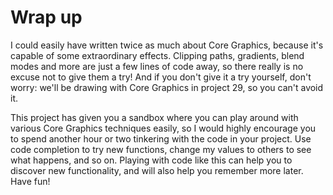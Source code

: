 # Wrap up

I could easily have written twice as much about Core Graphics, because it's capable of some extraordinary effects. Clipping paths, gradients, blend modes and more are just a few lines of code away, so there really is no excuse not to give them a try! And if you don't give it a try yourself, don't worry: we'll be drawing with Core Graphics in project 29, so you can't avoid it.

This project has given you a sandbox where you can play around with various Core Graphics techniques easily, so I would highly encourage you to spend another hour or two tinkering with the code in your project. Use code completion to try new functions, change my values to others to see what happens, and so on. Playing with code like this can help you to discover new functionality, and will also help you remember more later. Have fun!
